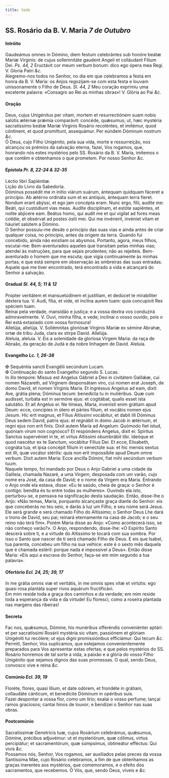 ```yaml
---
title: todo
---
```

<h2 class="text-center">SS. Rosário da B. V. Maria <em>7 de Outubro</em></h2>

<h4 class="text-center">Intróito</h4>
<div class="container-fluid">
<div class="row">
<div class="dropcap text-justify">
Gaudeámus omnes in Dómino, diem festum celebrántes sub honóre beátæ Maríæ Vírginis: de cujus sollemnitáte gaudent Angeli et colláudant Fílium Dei. <em>Ps. 44, 2</em> Eructávit cor meum verbum bonum: dico ego ópera mea Regi.
V. Gloria Patri <em>&c.</em>
</div>
<div class="dropcap text-justify">
Alegremo-nos todos no Senhor, no dia em que celebramos a festa em honra da B. V. Maria: os Anjos regozijam-se com esta festa e louvam unissonamente o Filho de Deus. <em>Sl. 44, 2</em> Meu coração exprimiu uma excelente palavra: «Consagro ao Rei as minhas obras»!
V. Glória ao Pai <em>&c.</em>
</div>
</div>
</div>

<h4 class="text-center">Oração</h4>
<div class="container-fluid">
<div class="row">
<div class="dropcap text-justify">
Deus, cujus Unigénitus per vitam, mortem et resurrectiónem suam nobis salútis ætérnæ prǽmia comparávit: concéde, quǽsumus; ut, hæc mystéria sacratíssimo beátæ Maríæ Vírginis Rosário recoléntes, et imitémur, quod cóntinent, et quod promíttunt, assequámur. Per eúndem Dóminum nostrum <em>&c.</em>
</div>
<div class="dropcap text-justify">
Ó Deus, cujo Filho Unigénito, pela sua vida, morte e ressurreição, nos alcançou os prémios da salvação eterna, fazei, Vos rogamos, que, honrando nós estes mystérios pelo SS. Rosário da B. V. Maria, imitemos o que contêm e obtenhamos o que prometem. Por nosso Senhor <em>&c.</em>
</div>
</div>
</div>

<h4 class="text-center">Epístola <em>Pr. 8, 22-24 & 32-35</em></h4>
<div class="container-fluid">
<div class="row">
<div class="text-justify">
Léctio libri Sapiéntiæ.
</div>
<div class="text-justify">
Lição do Livro da Sabedoria.
</div>
<div class="dropcap text-justify">
Dóminus possédit me in inítio viárum suárum, ántequam quidquam fáceret a princípio. Ab ætérno ordináta sum et ex antíquis, ántequam terra fíeret. Nondum erant abýssi, et ego jam concépta eram. Nunc ergo, fílii, audíte me: Beáti, qui custódiunt vias meas. Audíte disciplínam, et estóte sapiéntes, et nolíte abjícere eam. Beátus homo, qui audit me et qui vígilat ad fores meas cotídie, et obsérvat ad postes óstii mei. Qui me invénerit, invéniet vitam et háuriet salútem a Dómino.
</div>
<div class="dropcap text-justify">
O Senhor possuiu-me desde o princípio das suas vias e ainda antes de criar qualquer coisa, no princípio, antes da origem da terra. Quando fui concebido, ainda não existiam os abysmos. Portanto, agora, meus filhos, escutai-me: Bem-aventurados aqueles que transitam pelas minhas vias; atendei às instruções, para que sejais prudentes; não as rejeiteis. Bem-aventurado o homem que me escuta; que vigia continuamente às minhas portas; e que está sempre em observação às ombreiras das suas entradas. Aquele que me tiver encontrado, terá encontrado a vida e alcançará do Senhor a salvação.
</div>
</div>
</div>

<h4 class="text-center">Gradual <em>Sl. 44, 5; 11 & 12</em></h4>
<div class="container-fluid">
<div class="row">
<div class="dropcap text-justify">
Propter veritátem et mansuetúdinem et justítiam, et dedúcet te mirabíliter déxtera tua. V. Audi, fília, et vide, et inclína aurem tuam: quia concupívit Rex spéciem tuam.
</div>
<div class="dropcap text-justify">
Reinai pela verdade, mansidão e justiça: e a vossa dextra vos conduzirá admiravelmente. V. Ouvi, minha filha, e vede; inclinai o vosso ouvido, pois o Rei está extasiado com vossa formosura!
</div>
<div class="text-justify">
Allelúja, allelúja. V. Sollémnitas gloriósæ Vírginis Maríæ ex sémine Abrahæ, ortæ de tribu Juda, clara ex stirpe David. Allelúja.
</div>
<div class="text-justify">
Aleluia, aleluia. V. Eis a solenidade da gloriosa Virgem Maria: da raça de Abraão, da geração de Judá e da nobre linhagem de David. Aleluia.
</div>
</div>
</div>

<h4 class="text-center">Evangelho <em>Lc. 1, 26-38</em></h4>
<div class="container-fluid">
<div class="row">
<div class="text-justify">
<span class="text-danger">&#10016;</span> Sequéntia sancti Evangélii secúndum Lucam.
</div>
<div class="text-justify">
<span class="text-danger">&#10016;</span> Continuação do santo Evangelho segundo S. Lucas.
</div>
<div class="dropcap text-justify">
In illo témpore: Missus est Angelus Gábriel a Deo in civitátem Galilǽæ, cui nomen Názareth, ad Vírginem desponsátam viro, cui nomen erat Joseph, de domo David, et nomen Vírginis María. Et ingréssus Angelus ad eam, dixit: Ave, grátia plena; Dóminus tecum: benedícta tu in muliéribus. Quæ cum audísset, turbáta est in sermóne ejus: et cogitábat, qualis esset ista salutátio. Et ait Angelus ei: Ne tímeas, María, invenísti enim grátiam apud Deum: ecce, concípies in útero et páries fílium, et vocábis nomen ejus Jesum. Hic erit magnus, et Fílius Altíssimi vocábitur, et dabit illi Dóminus Deus sedem David, patris ejus: et regnábit in domo Jacob in ætérnum, et regni ejus non erit finis. Dixit autem María ad Angelum: Quómodo fiet istud, quóniam virum non cognósco? Et respóndens Angelus, dixit ei: Spíritus Sanctus supervéniet in te, et virtus Altíssimi obumbrábit tibi. Ideóque et quod nascétur ex te Sanctum, vocábitur Fílius Dei. Et ecce, Elisabeth, cognáta tua, et ipsa concépit fílium in senectúte sua: et hic mensis sextus est illi, quæ vocátur stérilis: quia non erit impossíbile apud Deum omne verbum. Dixit autem María: Ecce ancílla Dómini, fiat mihi secúndum verbum tuum.
</div>
<div class="dropcap text-justify">
Naquele tempo, foi mandado por Deus o Anjo Gabriel a uma cidade da Galileia, chamada Nazaré, a uma Virgem, desposada com um varão, cujo nome era José, da casa de David; e o nome da Virgem era Maria. Entrando o Anjo onde ela estava, disse: «Eu te saúdo, cheia de graça: o Senhor é contigo: bendita és tu entre todas as mulheres». Ouvindo ela isto, perturbou-se, e pensava na significação desta saudação. Então, disse-lhe o Anjo: «Não temas, Maria, porquanto alcançaste graça diante do Senhor: eis que conceberás no teu seio, e darás à luz um Filho, e seu nome será Jesus. Ele será grande e será chamado Filho do Altíssimo; o Senhor Deus Lhe dará o trono de David, seu pai; reinará eternamente na casa de Jacob; e o seu reino não terá fim». Porém Maria disse ao Anjo: «Como acontecerá isso, se não conheço varão?». O Anjo, respondendo, disse-lhe: «O Espírito Santo descerá sobre ti, e a virtude do Altíssimo te tocará com sua sombra. Por isso o Santo que nascer de ti será chamado Filho de Deus. E eis que Isabel, tua parenta, concebeu um filho na sua velhice: este é o sexto mês daquela que é chamada estéril: porque nada é impossível a Deus». Então disse Maria: «Eis aqui a escrava do Senhor, faça-se em mim segundo a tua palavra».
</div>
</div>
</div>

<h4 class="text-center">Ofertório <em>Ecl. 24, 25; 39, 17</em></h4>
<div class="container-fluid">
<div class="row">
<div class="dropcap text-justify">
In me grátia omnis viæ et veritátis, in me omnis spes vitæ et virtútis: ego quasi rosa plantáta super rivos aquárum fructificávi.
</div>
<div class="dropcap text-justify">
Em mim reside toda a graça dos caminhos e da verdade; em mim reside toda a esperança da vida e da virtude! Eu floresci, como a roseira plantada nas margens das ribeiras!
</div>
</div>
</div>

<h4 class="text-center">Secreta</h4>
<div class="container-fluid">
<div class="row">
<div class="dropcap text-justify">
Fac nos, quǽsumus, Dómine, his munéribus offeréndis conveniénter aptári: et per sacratíssimi Rosárii mystéria sic vitam, passiónem et glóriam Unigéniti tui recólere; ut ejus digni promissiónibus efficiámur: Qui tecum <em>&c.</em>
</div>
<div class="dropcap text-justify">
Permiti, Senhor, Vos suplicamos, que estejamos convenientemente preparados para Vos apresentar estas ofertas; e que pelos mystérios do SS. Rosário honremos de tal sorte a vida, a paixão e a glória do vosso Filho Unigénito que sejamos dignos das suas promessas. O qual, sendo Deus, convosco vive e reina <em>&c.</em>
</div>
</div>
</div>

<h4 class="text-center">Comúnio <em>Ecl. 39, 19</em></h4>
<div class="container-fluid">
<div class="row">
<div class="dropcap text-justify">
Floréte, flores, quasi lílium, et date odórem, et frondéte in grátiam, collaudáte cánticum, et benedícite Dóminum in opéribus suis.
</div>
<div class="dropcap text-justify">
Fazei despontar a vossa flor, como um lírio; exalai o vosso perfume; lançai ramos graciosos; cantai hinos de louvor; e bendizei o Senhor nas suas obras.
</div>
</div>
</div>

<h4 class="text-center">Postcomúnio</h4>
<div class="container-fluid">
<div class="row">
<div class="dropcap text-justify">
Sacratíssimæ Genetrícis tuæ, cujus Rosárium celebrámus, quǽsumus, Dómine, précibus adjuvémur: ut et mysteriórum, quæ cólimus, virtus percipiátur; et sacramentórum, quæ súmpsimus, obtineátur efféctus: Qui vivis <em>&c.</em>
</div>
<div class="dropcap text-justify">
Possamos nós, Senhor, Vos rogamos, ser auxiliados pelas preces da vossa Santíssima Mãe, cujo Rosário celebramos, a fim de que obtenhamos as graças inerentes aos mystérios, que comemoramos, e o efeito dos sacramentos, que recebemos. Ó Vós, que, sendo Deus, viveis e <em>&c.</em>
</div>
</div>
</div>